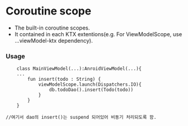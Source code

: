 <h1>Coroutine scope</h1>

+ The built-in coroutine scopes.
+ It contained in each KTX extentions(e.g. For ViewModelScope, use ...viewModel-ktx dependency).

<h3>Usage</h3>

`````ko
    class MainViewModel(...):AnroidViewModel(...){
    ...
    	fun insert(todo : String) {
        	viewModelScope.launch(Dispatchers.IO){
            	db.todoDao().insert(Todo(todo))
        	}
    	}
    }
    
//여기서 dao의 insert()는 suspend 되어있어 비동기 처리되도록 함.
`````